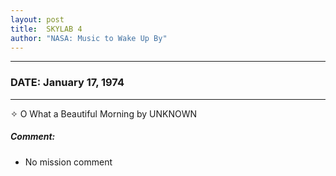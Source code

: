 ```yaml
---
layout: post
title:  SKYLAB 4
author: "NASA: Music to Wake Up By"
---
```


----
### DATE: January 17, 1974
----
✧ O What a Beautiful Morning by UNKNOWN

##### Comment:
* No mission comment
